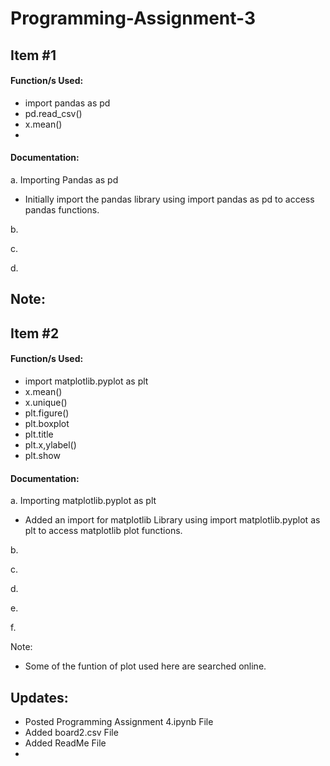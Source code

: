 # Programming-Assignment-3

## Item #1
#### Function/s Used:
  - import pandas as pd
  - pd.read_csv()
  - x.mean()
  - 

#### Documentation:
a. Importing Pandas as pd
  - Initially import the pandas library using import pandas as pd to access pandas functions.

b. 

c. 

d. 

Note: 
  - 

## Item #2
#### Function/s Used:
  - import matplotlib.pyplot as plt
  - x.mean()
  - x.unique()
  - plt.figure()
  - plt.boxplot
  - plt.title
  - plt.x,ylabel()
  - plt.show

#### Documentation:
a. Importing matplotlib.pyplot as plt
  - Added an import for matplotlib Library using import matplotlib.pyplot as plt to access matplotlib plot functions.

b. 

c. 

d. 

e. 

f. 

Note:
- Some of the funtion of plot used here are searched online.

## Updates:
- Posted Programming Assignment 4.ipynb File
- Added board2.csv File
- Added ReadMe File
-

